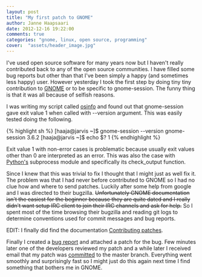 ```yaml
---
layout: post
title: "My first patch to GNOME"
author: Janne Haapsaari
date: 2012-12-16 19:22:00
comments: true
categories: "gnome, linux, open source, programming"
cover:  "assets/header_image.jpg"
---
```


I've used open source software for many years now but I haven't really
contributed back to any of the open source communities. I have filled some
bug reports but other than that I've been simply a happy (and sometimes less
happy) user. However yesterday I took the first step by doing tiny tiny
contribution to [GNOME](http://www.gnome.org) or to be specific to
gnome-session. The funny thing is that it was all because of selfish reasons.

I was writing my script called [osinfo](https://github.com/haaja/osinfo) and
found out that gnome-session gave exit value 1 when called with --version
argument. This was easily tested doing the following.

{% highlight sh %}
[haaja@jarvis ~]$ gnome-session --version
gnome-session 3.6.2
[haaja@jarvis ~]$ echo $?
1
{% endhighlight %}

Exit value 1 with non-error cases is problematic because usually exit values
other than 0 are interpreted as an error. This was also the case with
[Python's](http://www.python.org/) subprocess module and specifically its
check_output function.

Since I knew that this was trivial to fix I thought that I might just as well
fix it. The problem was that I had never before contributed to GNOME so I had
no clue how and where to send patches. Luckily after some help from google and
I was directed to their bugzilla. ~~Unfortunately GNOME documentation isn't
the easiest for the beginner because they are quite dated and I really didn't
want setup IRC client to join their IRC channels and ask for help.~~ So I
spent most of the time browsing their bugzilla and reading git logs to
determine conventions used for commit messages and bug reports.

EDIT: I finally did find the documentation
[Contributing patches](https://live.gnome.org/Git/Developers#Contributing_patches).

Finally I created a [bug report](https://bugzilla.gnome.org/show_bug.cgi?id=690273)
and attached a patch for the bug. Few minutes later one of the developers
reviewed my patch and a while later I received email that my patch was
[committed](http://git.gnome.org/browse/gnome-session/commit/?id=f18652d38f5b739dbb2086c5e6fe9629a0a49295)
to the master branch. Everything went smoothly and surprisingly fast so I
might just do this again next time I find something that bothers me in GNOME.
